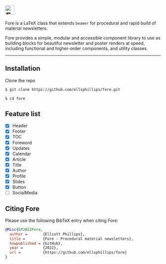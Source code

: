 # <img height=30 src="https://latex.codecogs.com/svg.latex?{\textsf{\bfseries\color[RGB]{255,216,102}Fore}}" alt="Fore">

Fore is a LaTeX class that extends `beamer` for procedural and rapid build of material newsletters.

Fore provides a simple, modular and accessible component library to use as building blocks for beautiful newsletter and poster renders at speed, including functional and higher-order components, and utility classes.

---

## Installation

Clone the repo

```bash
$ git clone https://github.com/ellsphillips/fore.git

$ cd fore
```

## Feature list

- [x] Header
- [x] Footer
- [x] TOC
- [x] Foreword
- [x] Updates
- [x] Calendar
- [x] Article
- [x] Title
- [x] Author
- [x] Profile
- [x] Slides
- [x] Button
- [ ] SocialMedia

## Citing Fore

Please use the following BibTeX entry when citing Fore:

```BibTeX
@Misc{EP2022Fore,
  author =       {Elliott Phillips},
  title =        {Fore - Procedural material newsletters},
  howpublished = {GitHub},
  year =         {2022},
  url =          {https://github.com/ellsphillips/fore}
}
```
